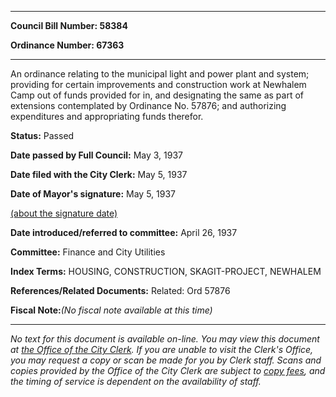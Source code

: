 

********

**Council Bill Number: 58384**
   
**Ordinance Number: 67363**
********

 An ordinance relating to the municipal light and power plant and system; providing for certain improvements and construction work at Newhalem Camp out of funds provided for in, and designating the same as part of extensions contemplated by Ordinance No. 57876; and authorizing expenditures and appropriating funds therefor.

**Status:** Passed
   
**Date passed by Full Council:** May 3, 1937
   
**Date filed with the City Clerk:** May 5, 1937
   
**Date of Mayor's signature:** May 5, 1937
   
[(about the signature date)](/~public/approvaldate.htm)
   
   
   
**Date introduced/referred to committee:** April 26, 1937
   
**Committee:** Finance and City Utilities
   
   
**Index Terms:** HOUSING, CONSTRUCTION, SKAGIT-PROJECT, NEWHALEM

**References/Related Documents:** Related: Ord 57876

**Fiscal Note:**_(No fiscal note available at this time)_
********

_No text for this document is available on-line. You may view this document at [the Office of the City Clerk](http://www.seattle.gov/leg/clerk/contactUs.htm). If you are unable to visit the Clerk's Office, you may request a copy or scan be made for you by Clerk staff. Scans and copies provided by the Office of the City Clerk are subject to [copy fees](http://clerk.seattle.gov/~public/clerkfees.htm), and the timing of service is dependent on the availability of staff._

